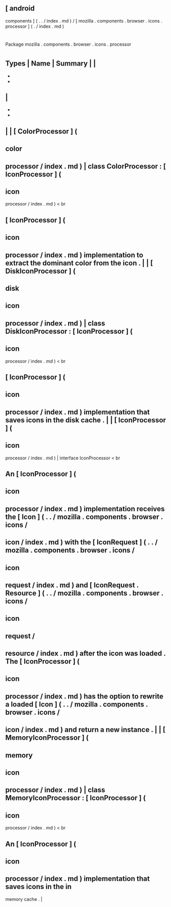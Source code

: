 [
android
-
components
]
(
.
.
/
index
.
md
)
/
[
mozilla
.
components
.
browser
.
icons
.
processor
]
(
.
/
index
.
md
)
#
#
Package
mozilla
.
components
.
browser
.
icons
.
processor
#
#
#
Types
|
Name
|
Summary
|
|
-
-
-
|
-
-
-
|
|
[
ColorProcessor
]
(
-
color
-
processor
/
index
.
md
)
|
class
ColorProcessor
:
[
IconProcessor
]
(
-
icon
-
processor
/
index
.
md
)
<
br
>
[
IconProcessor
]
(
-
icon
-
processor
/
index
.
md
)
implementation
to
extract
the
dominant
color
from
the
icon
.
|
|
[
DiskIconProcessor
]
(
-
disk
-
icon
-
processor
/
index
.
md
)
|
class
DiskIconProcessor
:
[
IconProcessor
]
(
-
icon
-
processor
/
index
.
md
)
<
br
>
[
IconProcessor
]
(
-
icon
-
processor
/
index
.
md
)
implementation
that
saves
icons
in
the
disk
cache
.
|
|
[
IconProcessor
]
(
-
icon
-
processor
/
index
.
md
)
|
interface
IconProcessor
<
br
>
An
[
IconProcessor
]
(
-
icon
-
processor
/
index
.
md
)
implementation
receives
the
[
Icon
]
(
.
.
/
mozilla
.
components
.
browser
.
icons
/
-
icon
/
index
.
md
)
with
the
[
IconRequest
]
(
.
.
/
mozilla
.
components
.
browser
.
icons
/
-
icon
-
request
/
index
.
md
)
and
[
IconRequest
.
Resource
]
(
.
.
/
mozilla
.
components
.
browser
.
icons
/
-
icon
-
request
/
-
resource
/
index
.
md
)
after
the
icon
was
loaded
.
The
[
IconProcessor
]
(
-
icon
-
processor
/
index
.
md
)
has
the
option
to
rewrite
a
loaded
[
Icon
]
(
.
.
/
mozilla
.
components
.
browser
.
icons
/
-
icon
/
index
.
md
)
and
return
a
new
instance
.
|
|
[
MemoryIconProcessor
]
(
-
memory
-
icon
-
processor
/
index
.
md
)
|
class
MemoryIconProcessor
:
[
IconProcessor
]
(
-
icon
-
processor
/
index
.
md
)
<
br
>
An
[
IconProcessor
]
(
-
icon
-
processor
/
index
.
md
)
implementation
that
saves
icons
in
the
in
-
memory
cache
.
|
